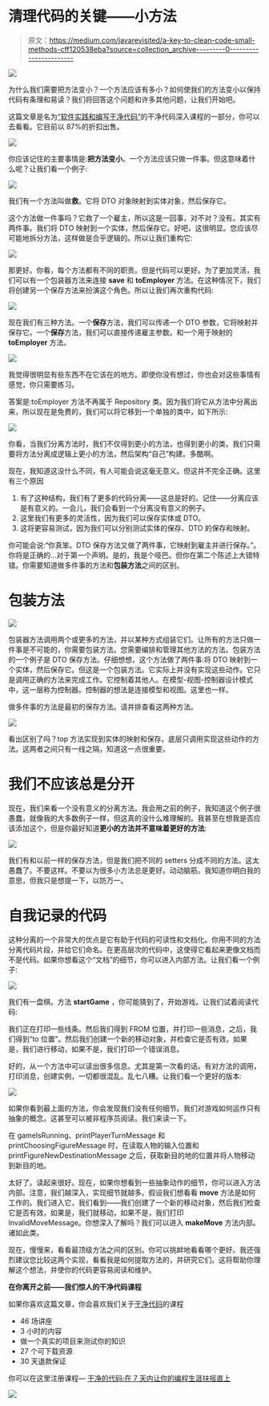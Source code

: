 # 清理代码的关键——小方法

> 原文：<https://medium.com/javarevisited/a-key-to-clean-code-small-methods-cff120538eba?source=collection_archive---------0----------------------->

![](img/8af90ebf768a79a260acc698c8ead2c6.png)

为什么我们需要把方法变小？一个方法应该有多小？如何使我们的方法变小以保持代码有条理和易读？我们将回答这个问题和许多其他问题，让我们开始吧。

这篇文章是名为[“软件实践和编写干净代码”](https://rebrand.ly/spcc-medium-small-methods)的干净代码深入课程的一部分，你可以去看看。它目前以 87%的折扣出售。

[![](img/dc9c4358d48d8c1502f7fa18c29da201.png)](https://rebrand.ly/spcc-medium-small-methods)

你应该记住的主要事情是:**把方法变小**。一个方法应该只做一件事。但这意味着什么呢？让我们看一个例子:

[![](img/0e3b3b0bf3363b50930cda3eebdb6a9a.png)](https://javarevisited.blogspot.com/2017/10/clean-code-by-uncle-bob-book-review.html#axzz5jSEI4IYE)

我们有一个方法叫做**救**。它将 DTO 对象映射到实体对象，然后保存它。

这个方法做一件事吗？它救了一个雇主，所以这是一回事，对不对？没有。其实有两件事。我们将 DTO 映射到一个实体，然后保存它。好吧，这很明显。您应该尽可能地拆分方法，这样做是合乎逻辑的。所以让我们重构它:

[![](img/c5c29734031e18d1e5d328f184cb1cfa.png)](https://javarevisited.blogspot.com/2018/07/top-5-websites-to-learn-coding-in-java.html)

那更好。你看，每个方法都有不同的职责。但是代码可以更好。为了更加灵活，我们可以有一个包装器方法来连接 **save** 和 **toEmployer** 方法。在这种情况下，我们将创建另一个保存方法来扮演这个角色。所以让我们再次重构代码:

![](img/9d9b0e9ee4aa1f3533d207b6334bb6b7.png)

现在我们有三种方法。一个**保存**方法，我们可以传递一个 DTO 参数，它将映射并保存它。一个**保存**方法，我们可以直接传递雇主参数。和一个用于映射的 **toEmployer** 方法。

![](img/750c38719edb321d61e33538541f0f4a.png)

我觉得很明显有些东西不在它该在的地方。即使你没有想过，你也会对这些事情有感觉，你只需要练习。

答案是:toEmployer 方法不再属于 Repository 类。因为我们将它从方法中分离出来，所以现在是免费的，我们可以将它移到一个单独的类中，如下所示:

![](img/2c9b99260299749a3dfa4177163df95a.png)

你看，当我们分离方法时，我们不仅得到更小的方法，也得到更小的类。我们只需要将方法分离成逻辑上更小的方法，然后架构“自己”构建。多酷啊。

现在，我知道这没什么不同，有人可能会说这毫无意义。但这并不完全正确。这里有三个原因

1.  有了这种结构，我们有了更多的代码分离——这总是好的。记住——分离应该是有意义的。一会儿，我们会看到一个分离没有意义的例子。
2.  这里我们有更多的灵活性，因为我们可以保存实体或 DTO。
3.  这将更容易测试，因为我们可以分别测试实体的保存、DTO 的保存和映射。

你可能会说:“你真笨。DTO 保存方法又做了两件事，它映射到雇主并进行保存。”。你将是正确的…对于第一个声明。是的，我是个哑巴。但你在第二个陈述上大错特错。你需要知道做多件事的方法和**包装方法**之间的区别。

# 包装方法

![](img/cb9a7393aa1a4baae1269bfa65067ca6.png)

包装器方法调用两个或更多的方法，并以某种方式组装它们。让所有的方法只做一件事是不可能的，你需要包装方法。您需要编排和管理其他方法的方法。包装方法的一个例子是 DTO 保存方法。仔细想想，这个方法做了两件事:将 DTO 映射到一个实体，然后保存它。但这是一个包装方法。它实际上并没有实现这些动作。它只是调用正确的方法来完成工作。它控制着其他人。在模型-视图-控制器设计模式中，这一层称为控制器。控制器的想法是连接模型和视图。这里也一样。

做多件事的方法是最初的保存方法。请并排查看这两种方法。

![](img/fa89a9886bb1ccbf2fbe5b5e869e0374.png)

看出区别了吗？top 方法实现到实体的映射和保存。底层只调用实现这些动作的方法。这两者之间只有一线之隔，知道这一点很重要。

# 我们不应该总是分开

现在，我们来看一个没有意义的分离方法。我会用之前的例子，我知道这个例子很愚蠢，就像我的大多数例子一样，但这真的没什么难理解的。我甚至在想我是否应该添加这个，但是你最好知道**更小的方法并不意味着更好的方法**:

![](img/72d3cc3c16be5823bbdbfb81ba41b034.png)

我们有和以前一样的保存方法，但是我们把不同的 setters 分成不同的方法。这太愚蠢了。不要这样。不要以为很多小方法总是更好。动动脑筋。我知道你明白我的意思，但我只是想提一下，以防万一。

# 自我记录的代码

这种分离的一个非常大的优点是它有助于代码的可读性和文档化。你用不同的方法分离代码片段，并给它们命名。在更高层次的代码中，这使得它看起来更像文档而不是代码。如果你想看这个“文档”的细节，你可以进入内部方法。让我们看一个例子:

![](img/4ba30dda85f5e06fbccf574d473ff139.png)

我们有一盘棋。方法 **startGame** ，你可能猜到了，开始游戏。让我们试着阅读代码:

我们正在打印一些线条。然后我们得到 FROM 位置，并打印一些消息，之后，我们得到“to 位置”。然后我们创建一个新的移动对象，并检查它是否有效。如果是，我们进行移动，如果不是，我们打印一个错误消息。

好的，从一个方法中可以读出很多信息。尤其是第一次看的话。有对方法的调用，打印消息，创建实例，一切都很混乱。乱七八糟。让我们看一个更好的版本:

![](img/78e5cef87e35f276d2564748b5d33e4d.png)

如果你看到最上面的方法，你会发现我们没有任何细节。我们对游戏如何运作只有抽象的概念。这甚至可以被非程序员阅读。我们来读一下。

在 gameIsRunning、printPlayerTurnMessage 和 printChoosingFigureMessage 时，在读取人物的输入位置和 printFigureNewDestinationMessage 之后，获取新目的地的位置并将人物移动到新目的地。

太好了。读起来很好。现在，如果你想看到一些抽象动作的细节，你可以进入方法内部。注意，我们越深入，实现细节就越多。假设我们想看看 **move** 方法是如何工作的。我们进入它，我们看到——我们创建了一个新的移动对象，然后我们检查它是否有效，如果是，我们就移动，如果不是，我们打印 InvalidMoveMessage。你想深入了解吗？我们可以进入 **makeMove** 方法内部。诸如此类。

现在，慢慢来，看看最顶级方法之间的区别。你可以挑衅地看看哪个更好。我还强烈建议您比较这两个实现，看看我是如何提取方法的，并研究它们。这将帮助你理解这个想法，并使你的代码更容易阅读和维护。

**在你离开之前——我们惊人的干净代码课程**

如果你喜欢这篇文章，你会喜欢我们关于[干净代码](/javarevisited/clean-code-a-must-read-coding-book-for-programmers-9dc80494d27c)的课程

*   46 场讲座
*   3 小时的内容
*   做一个真实的项目来测试你的知识
*   27 个可下载资源
*   30 天退款保证

你可以在这里注册课程— [干净的代码:在 7 天内让你的编程生涯扶摇直上](https://rebrand.ly/spcc-medium-small-methods)

[![](img/dc9c4358d48d8c1502f7fa18c29da201.png)](https://rebrand.ly/spcc-medium-small-methods)
